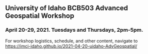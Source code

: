 ## University of Idaho BCB503 Advanced Geospatial Workshop
### April 20-29, 2021.  Tuesdays and Thursdays, 2pm-5pm.  

For workshop logistics, schedule, and other content, navigate to https://imci-idaho.github.io/2021-04-20-uidaho-AdvGeospatial/

